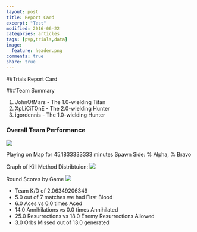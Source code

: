 ```yaml
---
layout: post
title: Report Card
excerpt: "Test"
modified: 2016-06-22
categories: articles
tags: [pvp,trials,data]
image:
  feature: header.png
comments: true
share: true
---
```


##Trials Report Card

###Team Summary

1. JohnOfMars - The 1.0-wielding Titan
2. XpLiCiTOnE - The 2.0-wielding Hunter
3. igordennis - The 1.0-wielding Hunter


### Overall Team Performance

![](https://www.bungie.net/img/theme/destiny/bgs/pgcrs/crucible_exodus_blue.jpg)

Playing on Map for 45.1833333333 minutes
Spawn Side: % Alpha, % Bravo

Graph of Kill Method Distribtuion:
![](http://johnofmars.github.io/images/headers/trials2.jpg)
	
Round Scores by Game
![](http://johnofmars.github.io/images/headers/trials2.jpg)

- Team K/D of 2.06349206349
- 5.0 out of 7 matches we had First Blood	
- 6.0 Aces vs 0.0 times Aced
- 14.0 Annihilations vs 0.0 times Annihilated
- 25.0 Resurrections vs 18.0 Enemy Resurrections Allowed
- 3.0 Orbs Missed out of 13.0 generated

